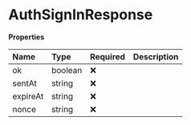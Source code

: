 # AuthSignInResponse

**Properties**

| Name     | Type    | Required | Description |
| :------- | :------ | :------- | :---------- |
| ok       | boolean | ❌       |             |
| sentAt   | string  | ❌       |             |
| expireAt | string  | ❌       |             |
| nonce    | string  | ❌       |             |

<!-- This file was generated by liblab | https://liblab.com/ -->
